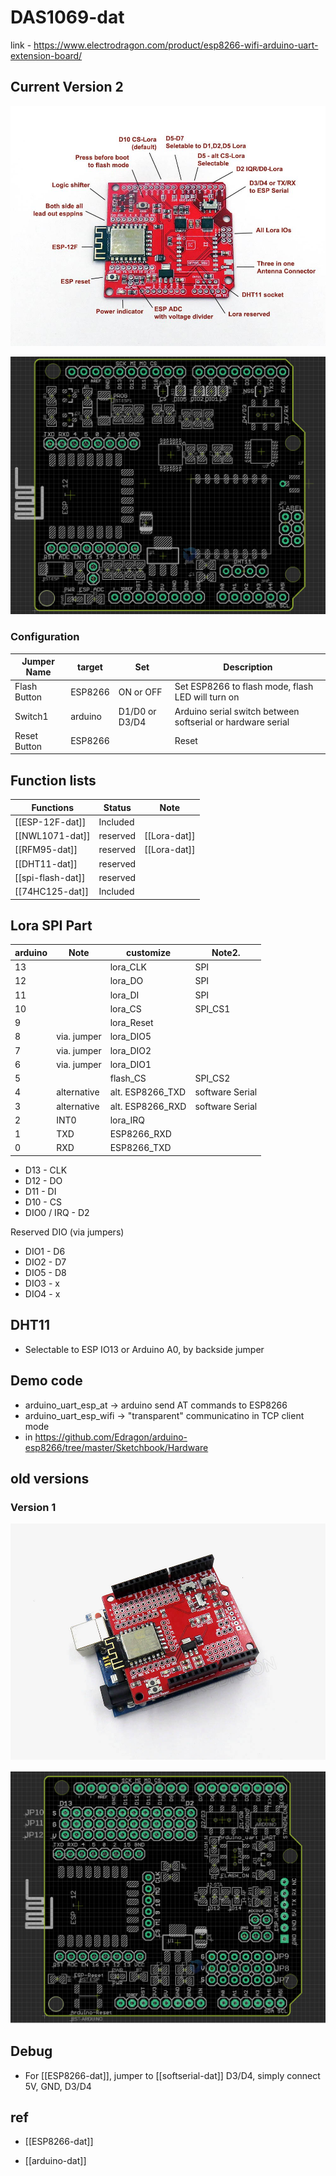 # DAS1069-dat

link - https://www.electrodragon.com/product/esp8266-wifi-arduino-uart-extension-board/

## Current Version 2

![](2023-10-30-16-03-33.png)

![](2023-10-30-16-47-50.png)


### Configuration

| Jumper Name  | target  | Set            | Description                                                 |
| ------------ | ------- | -------------- | ----------------------------------------------------------- |
| Flash Button | ESP8266 | ON or OFF      | Set ESP8266 to flash mode, flash LED will turn on           |
| Switch1      | arduino | D1/D0 or D3/D4 | Arduino serial switch between softserial or hardware serial |
| Reset Button | ESP8266 |                | Reset                                                       |

## Function lists 


| Functions         | Status   | Note         |
| ----------------- | -------- | ------------ |
| [[ESP-12F-dat]]   | Included |              |
| [[NWL1071-dat]]   | reserved | [[Lora-dat]] |
| [[RFM95-dat]]     | reserved | [[Lora-dat]] |
| [[DHT11-dat]]     | reserved |              |
| [[spi-flash-dat]] | reserved |              |
| [[74HC125-dat]]   | Included |              |



## Lora SPI Part

| arduino | Note        | customize        | Note2.          |
| ------- | ----------- | ---------------- | --------------- |
| 13      |             | lora_CLK         | SPI             |
| 12      |             | lora_DO          | SPI             |
| 11      |             | lora_DI          | SPI             |
| 10      |             | lora_CS          | SPI_CS1         |
| 9       |             | lora_Reset       |                 |
| 8       | via. jumper | lora_DIO5        |                 |
| 7       | via. jumper | lora_DIO2        |                 |
| 6       | via. jumper | lora_DIO1        |                 |
| 5       |             | flash_CS         | SPI_CS2         |
| 4       | alternative | alt. ESP8266_TXD | software Serial |
| 3       | alternative | alt. ESP8266_RXD | software Serial |
| 2       | INT0        | lora_IRQ         |                 |
| 1       | TXD         | ESP8266_RXD      |                 |
| 0       | RXD         | ESP8266_TXD      |                 |


- D13 - CLK
- D12 - DO
- D11 - DI 
- D10 - CS
- DIO0 / IRQ - D2

Reserved DIO (via jumpers)
- DIO1 - D6
- DIO2 - D7
- DIO5 - D8
- DIO3 - x
- DIO4 - x 


## DHT11

- Selectable to ESP IO13 or Arduino A0, by backside jumper

## Demo code 

- arduino_uart_esp_at -> arduino send AT commands to ESP8266
- arduino_uart_esp_wifi -> "transparent" communicatino in TCP client mode 
- in https://github.com/Edragon/arduino-esp8266/tree/master/Sketchbook/Hardware

## old versions 

### Version 1

![](2023-10-30-16-04-21.png)

![](2023-10-30-16-46-56.png)


## Debug 

- For [[ESP8266-dat]], jumper to [[softserial-dat]] D3/D4, simply connect 5V, GND, D3/D4

## ref

- [[ESP8266-dat]]

- [[arduino-dat]]